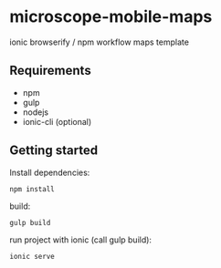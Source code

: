 # microscope-mobile-maps
ionic browserify / npm workflow maps template

Requirements
------------

* npm
* gulp
* nodejs
* ionic-cli (optional)

Getting started
---------------

Install dependencies:

	npm install
	
build:

	gulp build
	
run project with ionic (call gulp build):

	ionic serve
